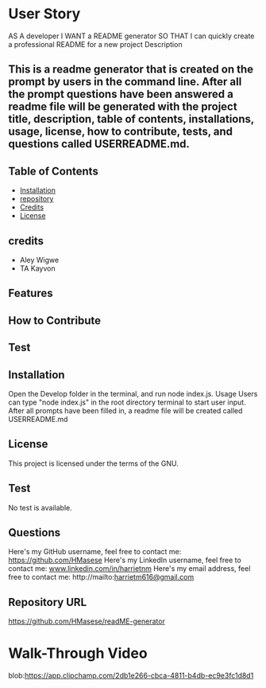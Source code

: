 # User Story
AS A developer
I WANT a README generator
SO THAT I can quickly create a professional README for a new project
Description
## This is a readme generator that is created on the prompt by users in the command line. After all the prompt questions have been answered a readme file will be generated with the project title, description, table of contents, installations, usage, license, how to contribute, tests, and questions called USERREADME.md.
## Table of Contents
- [Installation](#installation)
- [repository](#RepositoryURL)
- [Credits](#credits)
- [License](#license)
## credits
- Aley Wigwe
- TA Kayvon
## Features
## How to Contribute
## Test
## Installation
  Open the Develop folder in the terminal, and run node index.js.
Usage
  Users can type "node index.js" in the root directory terminal to start user input. After all prompts have been filled in, a readme file will be created called USERREADME.md
## License
This project is licensed under the terms of the GNU.
## Test
No test is available.
## Questions
  Here's my GitHub username, feel free to contact me: https://github.com/HMasese
  Here's my LinkedIn username, feel free to contact me: www.linkedin.com/in/harrietnm
  Here's my email address, feel free to contact me: http://mailto:harrietm616@gmail.com
## Repository URL
https://github.com/HMasese/readME-generator

# Walk-Through Video
blob:https://app.clipchamp.com/2db1e266-cbca-4811-b4db-ec9e3fc1d8d1
